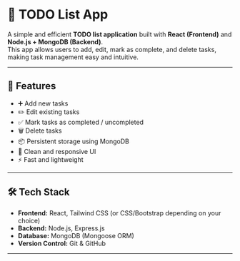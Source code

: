 # 📝 TODO List App

A simple and efficient **TODO list application** built with **React (Frontend)** and **Node.js + MongoDB (Backend)**.  
This app allows users to add, edit, mark as complete, and delete tasks, making task management easy and intuitive.

---

## 🚀 Features
- ➕ Add new tasks
- ✏️ Edit existing tasks
- ✅ Mark tasks as completed / uncompleted
- 🗑️ Delete tasks
- 📦 Persistent storage using MongoDB
- 🎨 Clean and responsive UI
- ⚡ Fast and lightweight

---

## 🛠️ Tech Stack
- **Frontend:** React, Tailwind CSS (or CSS/Bootstrap depending on your choice)
- **Backend:** Node.js, Express.js
- **Database:** MongoDB (Mongoose ORM)
- **Version Control:** Git & GitHub

---